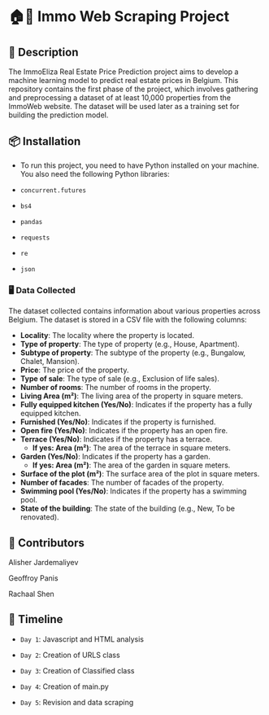 # 🏠🏢 Immo Web Scraping Project


## 📜 Description
The ImmoEliza Real Estate Price Prediction project aims to develop a machine learning model to predict real estate prices in Belgium. 
This repository contains the first phase of the project, which involves gathering and preprocessing a dataset of at least 10,000 properties from the ImmoWeb website. 
The dataset will be used later as a training set for building the prediction model.


## 📦 Installation
 
- To run this project, you need to have Python installed on your machine.
  You also need the following Python libraries:

- `concurrent.futures`

- `bs4`

- `pandas`

- `requests`

- `re`

- `json`


### 🖥️ Data Collected
The dataset collected contains information about various properties across Belgium. The dataset is stored in a CSV file with the following columns:

- **Locality**: The locality where the property is located.
- **Type of property**: The type of property (e.g., House, Apartment).
- **Subtype of property**: The subtype of the property (e.g., Bungalow, Chalet, Mansion).
- **Price**: The price of the property.
- **Type of sale**: The type of sale (e.g., Exclusion of life sales).
- **Number of rooms**: The number of rooms in the property.
- **Living Area (m²)**: The living area of the property in square meters.
- **Fully equipped kitchen (Yes/No)**: Indicates if the property has a fully equipped kitchen.
- **Furnished (Yes/No)**: Indicates if the property is furnished.
- **Open fire (Yes/No)**: Indicates if the property has an open fire.
- **Terrace (Yes/No)**: Indicates if the property has a terrace.
  - **If yes: Area (m²)**: The area of the terrace in square meters.
- **Garden (Yes/No)**: Indicates if the property has a garden.
  - **If yes: Area (m²)**: The area of the garden in square meters.
- **Surface of the plot (m²)**: The surface area of the plot in square meters.
- **Number of facades**: The number of facades of the property.
- **Swimming pool (Yes/No)**: Indicates if the property has a swimming pool.
- **State of the building**: The state of the building (e.g., New, To be renovated).


## 👥 Contributors

Alisher Jardemaliyev 

Geoffroy Panis

Rachaal Shen

## 📅 Timeline

- `Day 1`: Javascript and HTML analysis

- `Day 2`: Creation of URLS class

- `Day 3`: Creation of Classified class

- `Day 4`: Creation of main.py

- `Day 5`: Revision and data scraping























